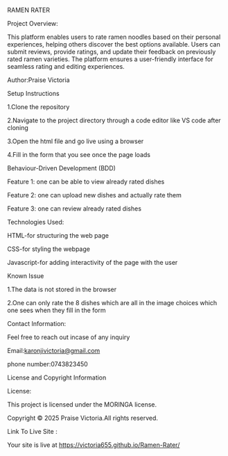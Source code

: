 RAMEN RATER 

Project Overview:

This platform enables users to rate ramen noodles based on their personal experiences, helping others discover the best options available.
Users can submit reviews, provide ratings, and update their feedback on previously rated ramen varieties. 
The platform ensures a user-friendly interface for seamless rating and editing experiences.

Author:Praise Victoria


Setup Instructions

1.Clone the repository

2.Navigate to the project directory through a code editor like VS code  after cloning

3.Open the html file and go live using a browser 

4.Fill in the form that you see once the page loads



Behaviour-Driven Development (BDD)

Feature 1:
one can be able to view already rated dishes 

Feature 2:
one can upload new dishes and actually rate them

Feature 3:
one can review already rated dishes



Technologies Used:

HTML-for structuring the web page

CSS-for styling the webpage

Javascript-for adding interactivity of the page with the user

Known Issue

1.The data is not stored in the browser

2.One can only rate the 8 dishes which are all in the image choices which one sees when they fill in the form


Contact Information:

 Feel free to reach out incase of any inquiry
 
 Email:karonjivictoria@gmail.com
 
 phone number:0743823450


License and Copyright Information

License:

This project is licensed under the MORINGA license.

Copyright © 2025 Praise Victoria.All rights reserved.


  
Link To Live Site :

Your site is live at https://victoria655.github.io/Ramen-Rater/







